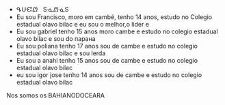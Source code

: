 - ᕴᑘᘿᘻㅤSᓍᘻᓍS
- Eu sou Francisco, moro em cambé, tenho 14 anos, estudo no Colegio estadual olavo bilac e eu sou o melhor,o lider e 
- Eu sou gabriel tenho 15 anos moro cambe e estudo no colegio estadual olavo bilac e sou do парана
- Eu sou poliana tenho 17 anos sou de cambe e estudo no colegio estadual olavo bilac e sou lerda
- Eu sou a anahi tenho 15 anos sou de cambe e estudo no colegio estadual olavo bilac
- eu sou igor jose tenho 14 anos sou de cambe e estudo no colegio estadual olavo bilac

Nos somos os BAHIANODOCEARA
